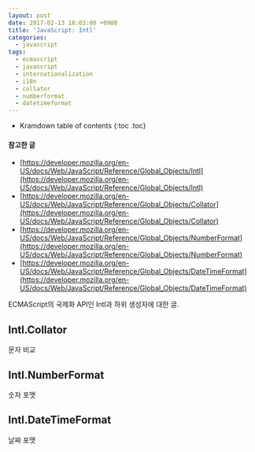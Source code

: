 ```yaml
---
layout: post
date: 2017-02-13 18:03:00 +0900
title: 'JavaScript: Intl'
categories:
  - javascript
tags:
  - ecmascript
  - javascript
  - internationalization
  - i18n
  - collator
  - numberformat
  - datetimeformat
---
```


* Kramdown table of contents
{:toc .toc}

#### 참고한 글

- [https://developer.mozilla.org/en-US/docs/Web/JavaScript/Reference/Global_Objects/Intl](https://developer.mozilla.org/en-US/docs/Web/JavaScript/Reference/Global_Objects/Intl)
- [https://developer.mozilla.org/en-US/docs/Web/JavaScript/Reference/Global_Objects/Collator](https://developer.mozilla.org/en-US/docs/Web/JavaScript/Reference/Global_Objects/Collator)
- [https://developer.mozilla.org/en-US/docs/Web/JavaScript/Reference/Global_Objects/NumberFormat](https://developer.mozilla.org/en-US/docs/Web/JavaScript/Reference/Global_Objects/NumberFormat)
- [https://developer.mozilla.org/en-US/docs/Web/JavaScript/Reference/Global_Objects/DateTimeFormat](https://developer.mozilla.org/en-US/docs/Web/JavaScript/Reference/Global_Objects/DateTimeFormat)

ECMAScript의 국제화 API인 Intl과 하위 생성자에 대한 글.


## Intl.Collator

문자 비교

## Intl.NumberFormat

숫자 포맷

## Intl.DateTimeFormat

날짜 포맷
